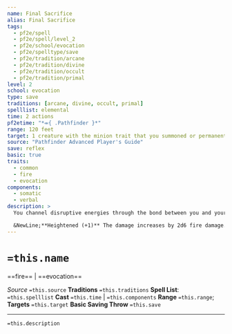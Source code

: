 ```yaml
---
name: Final Sacrifice
alias: Final Sacrifice
tags:
  - pf2e/spell
  - pf2e/spell/level_2
  - pf2e/school/evocation
  - pf2e/spelltype/save
  - pf2e/tradition/arcane
  - pf2e/tradition/divine
  - pf2e/tradition/occult
  - pf2e/tradition/primal
level: 2
school: evocation
type: save
traditions: [arcane, divine, occult, primal]
spelllist: elemental
time: 2 actions
pf2etime: "*⬺{ .Pathfinder }*"
range: 120 feet
target: 1 creature with the minion trait that you summoned or permanently control
source: "Pathfinder Advanced Player's Guide"
save: reflex
basic: true
traits:
  - common
  - fire
  - evocation
components:
  - somatic
  - verbal
description: >
  You channel disruptive energies through the bond between you and your minion, causing it to violently explode. The target is immediately slain, and the explosion deals 6d6 fire damage to creatures within 20 feet of it (basic Reflex save). If the target has the cold or water trait, the spell instead deals cold damage and gains the cold trait in place of the fire trait. If used on a creature that isn't mindless, this spell has the evil trait. Attempting to cast this spell targeting a creature that you temporarily seized control of, such as an undead commanded by Command Undead, automatically fails and breaks the controlling effect.

  &NewLine;**Heightened (+1)** The damage increases by 2d6 fire damage.
---
```

# `=this.name`
==fire== | ==evocation==

*Source* `=this.source`
**Traditions** `=this.traditions`
**Spell List**: `=this.spelllist`
**Cast** `=this.time` | `=this.components`
**Range** `=this.range`; **Targets** `=this.target`
**Basic Saving Throw** `=this.save`

***
`=this.description`